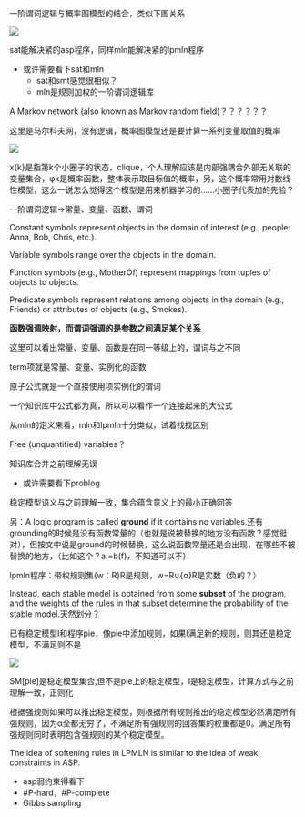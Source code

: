 一阶谓词逻辑与概率图模型的结合，类似下图关系

![](http://i.imgur.com/RSNJ4lF.png)

sat能解决紧的asp程序，同样mln能解决紧的lpmln程序

- 或许需要看下sat和mln
	- sat和smt感觉很相似？
	- mln是规则加权的一阶谓词逻辑库

A Markov network (also known as Markov random field)？？？？？？

这里是马尔科夫网，没有逻辑，概率图模型还是要计算一系列变量取值的概率

![](http://i.imgur.com/dPfdlsI.png)

x{k}是指第k个小圈子的状态，clique，个人理解应该是内部强耦合外部无关联的变量集合，φk是概率函数，整体表示取目标值的概率，另，这个概率常用对数线性模型，这么一说怎么觉得这个模型是用来机器学习的......小圈子代表加的先验？

一阶谓词逻辑->常量、变量、函数、谓词

Constant symbols represent objects in the domain of interest (e.g., people: Anna, Bob, Chris, etc.).

Variable symbols range over the objects in the domain.

Function symbols (e.g., MotherOf) represent mappings from tuples of objects to objects.

Predicate symbols represent relations among objects in the domain (e.g., Friends) or attributes of objects (e.g., Smokes).

**函数强调映射，而谓词强调的是参数之间满足某个关系**

这里可以看出常量、变量、函数是在同一等级上的，谓词与之不同

term项就是常量、变量、实例化的函数

原子公式就是一个直接使用项实例化的谓词

一个知识库中公式都为真，所以可以看作一个连接起来的大公式

从mln的定义来看，mln和lpmln十分类似，试着找找区别

Free (unquantified) variables？


知识库合并之前理解无误

- 或许需要看下problog

稳定模型语义与之前理解一致，集合蕴含意义上的最小正确回答
 
另：A logic program is called **ground** if it contains no variables.还有grounding的时候是没有函数常量的（也就是说被替换的地方没有函数？感觉挺对），但按文中说是ground的时候替换，这么说函数常量还是会出现，在哪些不被替换的地方，（比如这个？a:=b(f)，不知道可以不）

lpmln程序：带权规则集{w：R}R是规则，w=R∪{α}R是实数（负的？）

Instead, each stable model is obtained from some **subset** of the program, and the weights of the rules in that subset determine the probability of the stable model.天然划分？

已有稳定模型I和程序pie，像pie中添加规则，如果I满足新的规则，则其还是稳定模型，不满足则不是

![](http://i.imgur.com/RSRm2Ct.png)

SM[pie]是稳定模型集合,但不是pie上的稳定模型，I是稳定模型，计算方式与之前理解一致，正则化



根据强规则如果可以推出稳定模型，则根据所有规则推出的稳定模型必然满足所有强规则，因为α全都无穷了，不满足所有强规则的回答集的权重都是0。满足所有强规则同时表明包含强规则的某个稳定模型。

The idea of softening rules in LPMLN is similar to the idea of weak constraints in ASP.

- asp弱约束得看下
- #P-hard，#P-complete
- Gibbs sampling

